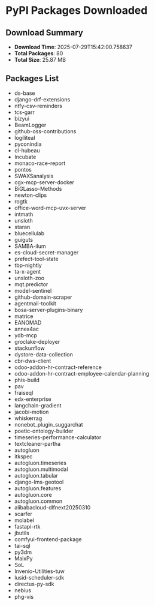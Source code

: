 # PyPI Packages Downloaded

## Download Summary
- **Download Time**: 2025-07-29T15:42:00.758637
- **Total Packages**: 80
- **Total Size**: 25.87 MB

## Packages List
- ds-base
- django-drf-extensions
- ntfy-csv-reminders
- tcs-garr
- bizyui
- BeamLogger
- github-oss-contributions
- logiliteal
- pyconindia
- cl-hubeau
- Incubate
- monaco-race-report
- pontos
- SWAXSanalysis
- cgx-mcp-server-docker
- BiGLasso-Methods
- newton-clips
- rogtk
- office-word-mcp-uvx-server
- intmath
- unsloth
- staran
- bluecellulab
- guiguts
- SAMBA-ilum
- es-cloud-secret-manager
- prefect-tool-state
- tbp-nightly
- ta-x-agent
- unsloth-zoo
- mqt.predictor
- model-sentinel
- github-domain-scraper
- agentmail-toolkit
- bosa-server-plugins-binary
- matrice
- EANOMAD
- annex4ac
- ydb-mcp
- groclake-deployer
- stackunflow
- dystore-data-collection
- cbr-dws-client
- odoo-addon-hr-contract-reference
- odoo-addon-hr-contract-employee-calendar-planning
- phis-build
- pav
- fraiseql
- edx-enterprise
- langchain-gradient
- jacobi-motion
- whiskerrag
- nonebot_plugin_suggarchat
- poetic-ontology-builder
- timeseries-performance-calculator
- textcleaner-partha
- autogluon
- itkspec
- autogluon.timeseries
- autogluon.multimodal
- autogluon.tabular
- django-lms-geotool
- autogluon.features
- autogluon.core
- autogluon.common
- alibabacloud-dlfnext20250310
- scarfer
- molabel
- fastapi-rtk
- jbutils
- comfyui-frontend-package
- tai-sql
- py3dm
- MaixPy
- SoL
- Invenio-Utilities-tuw
- lusid-scheduler-sdk
- directus-py-sdk
- nebius
- phg-vis
